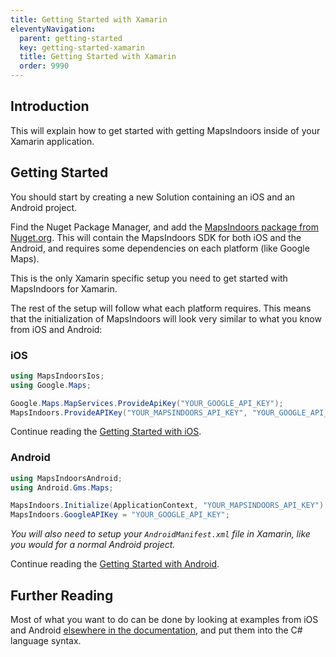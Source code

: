 ```yaml
---
title: Getting Started with Xamarin
eleventyNavigation:
  parent: getting-started
  key: getting-started-xamarin
  title: Getting Started with Xamarin
  order: 9990
---
```


## Introduction

This will explain how to get started with getting MapsIndoors inside of your Xamarin application.

## Getting Started

You should start by creating a new Solution containing an iOS and an Android project.

Find the Nuget Package Manager, and add the [MapsIndoors package from Nuget.org](https://www.nuget.org/packages/MapsIndoors/). This will contain the MapsIndoors SDK for both iOS and the Android, and requires some dependencies on each platform (like Google Maps).

This is the only Xamarin specific setup you need to get started with MapsIndoors for Xamarin.

The rest of the setup will follow what each platform requires. This means that the initialization of MapsIndoors will look very similar to what you know from iOS and Android:

### iOS

```csharp
using MapsIndoorsIos;
using Google.Maps;

Google.Maps.MapServices.ProvideApiKey("YOUR_GOOGLE_API_KEY");
MapsIndoors.ProvideAPIKey("YOUR_MAPSINDOORS_API_KEY", "YOUR_GOOGLE_API_KEY");
```

Continue reading the [Getting Started with iOS]({{site.url}}/content/getting-started/ios/prerequisites).

### Android

```csharp
using MapsIndoorsAndroid;
using Android.Gms.Maps;

MapsIndoors.Initialize(ApplicationContext, "YOUR_MAPSINDOORS_API_KEY");
MapsIndoors.GoogleAPIKey = "YOUR_GOOGLE_API_KEY";
```

_You will also need to setup your `AndroidManifest.xml` file in Xamarin, like you would for a normal Android project._

Continue reading the [Getting Started with Android](({{site.url}}/content/getting-started/android/prerequisites)).

## Further Reading

Most of what you want to do can be done by looking at examples from iOS and Android [elsewhere in the documentation]({{site.url}}/content/map/), and put them into the C# language syntax.
